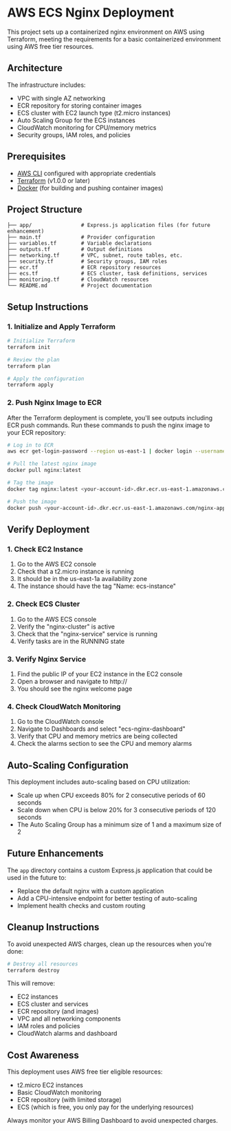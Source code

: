 # AWS ECS Nginx Deployment

This project sets up a containerized nginx environment on AWS using Terraform, meeting the requirements for a basic containerized environment using AWS free tier resources.

## Architecture

The infrastructure includes:

- VPC with single AZ networking
- ECR repository for storing container images
- ECS cluster with EC2 launch type (t2.micro instances)
- Auto Scaling Group for the ECS instances
- CloudWatch monitoring for CPU/memory metrics
- Security groups, IAM roles, and policies

## Prerequisites

- [AWS CLI](https://aws.amazon.com/cli/) configured with appropriate credentials
- [Terraform](https://www.terraform.io/downloads.html) (v1.0.0 or later)
- [Docker](https://www.docker.com/get-started) (for building and pushing container images)

## Project Structure

```
├── app/                # Express.js application files (for future enhancement)
├── main.tf             # Provider configuration
├── variables.tf        # Variable declarations
├── outputs.tf          # Output definitions
├── networking.tf       # VPC, subnet, route tables, etc.
├── security.tf         # Security groups, IAM roles
├── ecr.tf              # ECR repository resources
├── ecs.tf              # ECS cluster, task definitions, services
├── monitoring.tf       # CloudWatch resources
└── README.md           # Project documentation
```

## Setup Instructions

### 1. Initialize and Apply Terraform

```bash
# Initialize Terraform
terraform init

# Review the plan
terraform plan

# Apply the configuration
terraform apply
```

### 2. Push Nginx Image to ECR

After the Terraform deployment is complete, you'll see outputs including ECR push commands. Run these commands to push the nginx image to your ECR repository:

```bash
# Log in to ECR
aws ecr get-login-password --region us-east-1 | docker login --username AWS --password-stdin <your-account-id>.dkr.ecr.us-east-1.amazonaws.com

# Pull the latest nginx image
docker pull nginx:latest

# Tag the image
docker tag nginx:latest <your-account-id>.dkr.ecr.us-east-1.amazonaws.com/nginx-app:latest

# Push the image
docker push <your-account-id>.dkr.ecr.us-east-1.amazonaws.com/nginx-app:latest
```

## Verify Deployment

### 1. Check EC2 Instance

1. Go to the AWS EC2 console
2. Check that a t2.micro instance is running
3. It should be in the us-east-1a availability zone
4. The instance should have the tag "Name: ecs-instance"

### 2. Check ECS Cluster

1. Go to the AWS ECS console
2. Verify the "nginx-cluster" is active
3. Check that the "nginx-service" service is running
4. Verify tasks are in the RUNNING state

### 3. Verify Nginx Service

1. Find the public IP of your EC2 instance in the EC2 console
2. Open a browser and navigate to http://<EC2-PUBLIC-IP>
3. You should see the nginx welcome page

### 4. Check CloudWatch Monitoring

1. Go to the CloudWatch console
2. Navigate to Dashboards and select "ecs-nginx-dashboard"
3. Verify that CPU and memory metrics are being collected
4. Check the alarms section to see the CPU and memory alarms

## Auto-Scaling Configuration

This deployment includes auto-scaling based on CPU utilization:

- Scale up when CPU exceeds 80% for 2 consecutive periods of 60 seconds
- Scale down when CPU is below 20% for 3 consecutive periods of 120 seconds
- The Auto Scaling Group has a minimum size of 1 and a maximum size of 2

## Future Enhancements

The `app` directory contains a custom Express.js application that could be used in the future to:

- Replace the default nginx with a custom application
- Add a CPU-intensive endpoint for better testing of auto-scaling
- Implement health checks and custom routing

## Cleanup Instructions

To avoid unexpected AWS charges, clean up the resources when you're done:

```bash
# Destroy all resources
terraform destroy
```

This will remove:

- EC2 instances
- ECS cluster and services
- ECR repository (and images)
- VPC and all networking components
- IAM roles and policies
- CloudWatch alarms and dashboard

## Cost Awareness

This deployment uses AWS free tier eligible resources:

- t2.micro EC2 instances
- Basic CloudWatch monitoring
- ECR repository (with limited storage)
- ECS (which is free, you only pay for the underlying resources)

Always monitor your AWS Billing Dashboard to avoid unexpected charges.
